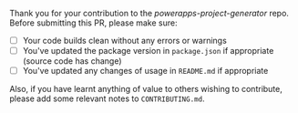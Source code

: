 Thank you for your contribution to the _powerapps-project-generator_ repo.
Before submitting this PR, please make sure:

- [ ] Your code builds clean without any errors or warnings
- [ ] You've updated the package version in `package.json` if appropriate (source code has change)
- [ ] You've updated any changes of usage in `README.md` if appropriate

Also, if you have learnt anything of value to others wishing to contribute, please add some relevant notes to `CONTRIBUTING.md`.
